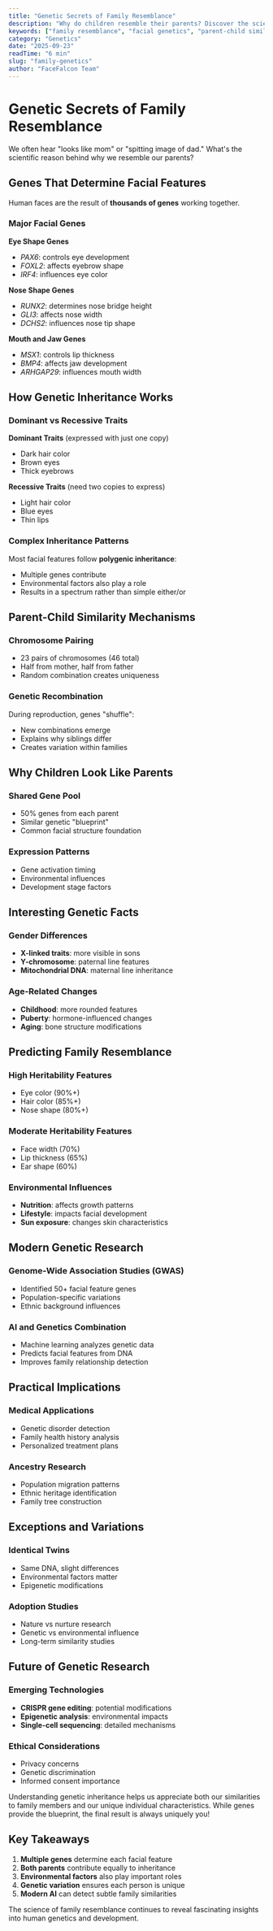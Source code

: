 ```yaml
---
title: "Genetic Secrets of Family Resemblance"
description: "Why do children resemble their parents? Discover the scientific principles behind how genes affect facial features and determine family similarities."
keywords: ["family resemblance", "facial genetics", "parent-child similarity", "facial heredity", "genetics", "facial features"]
category: "Genetics"
date: "2025-09-23"
readTime: "6 min"
slug: "family-genetics"
author: "FaceFalcon Team"
---
```


# Genetic Secrets of Family Resemblance

We often hear "looks like mom" or "spitting image of dad." What's the scientific reason behind why we resemble our parents?

## Genes That Determine Facial Features

Human faces are the result of **thousands of genes** working together.

### Major Facial Genes

**Eye Shape Genes**
- *PAX6*: controls eye development
- *FOXL2*: affects eyebrow shape
- *IRF4*: influences eye color

**Nose Shape Genes**
- *RUNX2*: determines nose bridge height
- *GLI3*: affects nose width
- *DCHS2*: influences nose tip shape

**Mouth and Jaw Genes**
- *MSX1*: controls lip thickness
- *BMP4*: affects jaw development
- *ARHGAP29*: influences mouth width

## How Genetic Inheritance Works

### Dominant vs Recessive Traits

**Dominant Traits** (expressed with just one copy)
- Dark hair color
- Brown eyes
- Thick eyebrows

**Recessive Traits** (need two copies to express)
- Light hair color
- Blue eyes
- Thin lips

### Complex Inheritance Patterns

Most facial features follow **polygenic inheritance**:
- Multiple genes contribute
- Environmental factors also play a role
- Results in a spectrum rather than simple either/or

## Parent-Child Similarity Mechanisms

### Chromosome Pairing
- 23 pairs of chromosomes (46 total)
- Half from mother, half from father
- Random combination creates uniqueness

### Genetic Recombination
During reproduction, genes "shuffle":
- New combinations emerge
- Explains why siblings differ
- Creates variation within families

## Why Children Look Like Parents

### Shared Gene Pool
- 50% genes from each parent
- Similar genetic "blueprint"
- Common facial structure foundation

### Expression Patterns
- Gene activation timing
- Environmental influences
- Development stage factors

## Interesting Genetic Facts

### Gender Differences
- **X-linked traits**: more visible in sons
- **Y-chromosome**: paternal line features
- **Mitochondrial DNA**: maternal line inheritance

### Age-Related Changes
- **Childhood**: more rounded features
- **Puberty**: hormone-influenced changes
- **Aging**: bone structure modifications

## Predicting Family Resemblance

### High Heritability Features
- Eye color (90%+)
- Hair color (85%+)
- Nose shape (80%+)

### Moderate Heritability Features
- Face width (70%)
- Lip thickness (65%)
- Ear shape (60%)

### Environmental Influences
- **Nutrition**: affects growth patterns
- **Lifestyle**: impacts facial development
- **Sun exposure**: changes skin characteristics

## Modern Genetic Research

### Genome-Wide Association Studies (GWAS)
- Identified 50+ facial feature genes
- Population-specific variations
- Ethnic background influences

### AI and Genetics Combination
- Machine learning analyzes genetic data
- Predicts facial features from DNA
- Improves family relationship detection

## Practical Implications

### Medical Applications
- Genetic disorder detection
- Family health history analysis
- Personalized treatment plans

### Ancestry Research
- Population migration patterns
- Ethnic heritage identification
- Family tree construction

## Exceptions and Variations

### Identical Twins
- Same DNA, slight differences
- Environmental factors matter
- Epigenetic modifications

### Adoption Studies
- Nature vs nurture research
- Genetic vs environmental influence
- Long-term similarity studies

## Future of Genetic Research

### Emerging Technologies
- **CRISPR gene editing**: potential modifications
- **Epigenetic analysis**: environmental impacts
- **Single-cell sequencing**: detailed mechanisms

### Ethical Considerations
- Privacy concerns
- Genetic discrimination
- Informed consent importance

Understanding genetic inheritance helps us appreciate both our similarities to family members and our unique individual characteristics. While genes provide the blueprint, the final result is always uniquely you!

## Key Takeaways

1. **Multiple genes** determine each facial feature
2. **Both parents** contribute equally to inheritance
3. **Environmental factors** also play important roles
4. **Genetic variation** ensures each person is unique
5. **Modern AI** can detect subtle family similarities

The science of family resemblance continues to reveal fascinating insights into human genetics and development.